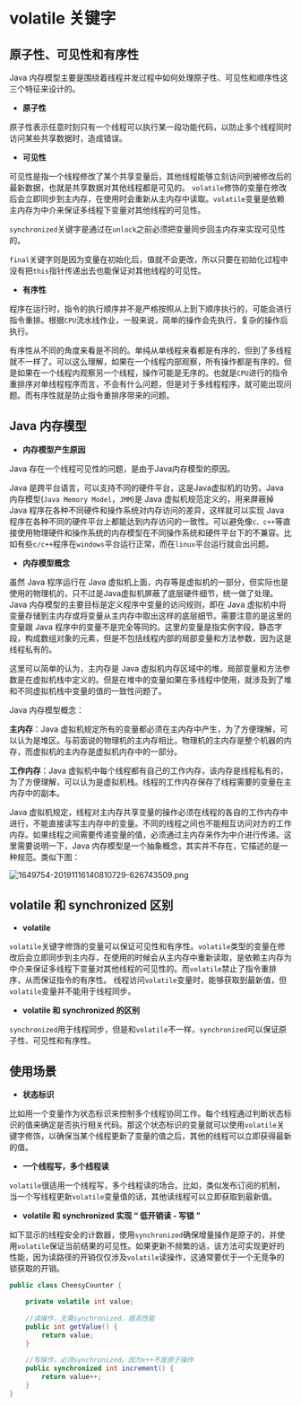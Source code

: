 # volatile 关键字

## 原子性、可见性和有序性

Java 内存模型主要是围绕着线程并发过程中如何处理原子性、可见性和顺序性这三个特征来设计的。

- **原子性**

原子性表示任意时刻只有一个线程可以执行某一段功能代码，以防止多个线程同时访问某些共享数据时，造成错误。

- **可见性**

可见性是指一个线程修改了某个共享变量后，其他线程能够立刻访问到被修改后的最新数据，也就是共享数据对其他线程都是可见的。
`volatile`修饰的变量在修改后会立即同步到主内存，在使用时会重新从主内存中读取。`volatile`变量是依赖主内存为中介来保证多线程下变量对其他线程的可见性。

`synchronized`关键字是通过在`unlock`之前必须把变量同步回主内存来实现可见性的。

`final`关键字则是因为变量在初始化后，值就不会更改，所以只要在初始化过程中没有把`this`指针传递出去也能保证对其他线程的可见性。

- **有序性**

程序在运行时，指令的执行顺序并不是严格按照从上到下顺序执行的，可能会进行指令重排。根据`CPU`流水线作业，一般来说，简单的操作会先执行，复杂的操作后执行。

有序性从不同的角度来看是不同的。单纯从单线程来看都是有序的，但到了多线程就不一样了。可以这么理解，如果在一个线程内部观察，所有操作都是有序的。但是如果在一个线程内观察另一个线程，操作可能是无序的。也就是`CPU`进行的指令重排序对单线程程序而言，不会有什么问题，但是对于多线程程序，就可能出现问题。而有序性就是防止指令重排序带来的问题。

## Java 内存模型

- **内存模型产生原因**

Java 存在一个线程可见性的问题，是由于Java内存模型的原因。

Java 是跨平台语言，可以支持不同的硬件平台，这是Java虚拟机的功劳。Java 内存模型(`Java Memory Model`，`JMM`)是 Java 虚拟机规范定义的，用来屏蔽掉 Java 程序在各种不同硬件和操作系统对内存访问的差异，这样就可以实现 Java 程序在各种不同的硬件平台上都能达到内存访问的一致性。可以避免像`c、c++`等直接使用物理硬件和操作系统的内存模型在不同操作系统和硬件平台下的不兼容。比如有些`c/c++`程序在`windows`平台运行正常，而在`linux`平台运行就会出问题。

- **内存模型概念**

虽然 Java 程序运行在 Java 虚拟机上面，内存等是虚拟机的一部分，但实际也是使用的物理机的，只不过是Java虚拟机屏蔽了底层硬件细节，统一做了处理。
Java 内存模型的主要目标是定义程序中变量的访问规则，即在 Java 虚拟机中将变量存储到主内存或将变量从主内存中取出这样的底层细节。需要注意的是这里的变量跟 Java 程序中的变量不是完全等同的。这里的变量是指实例字段，静态字段，构成数组对象的元素，但是不包括线程内部的局部变量和方法参数，因为这是线程私有的。

这里可以简单的认为，主内存是 Java 虚拟机内存区域中的堆，局部变量和方法参数是在虚拟机栈中定义的。但是在堆中的变量如果在多线程中使用，就涉及到了堆和不同虚拟机栈中变量的值的一致性问题了。

Java 内存模型概念：

**主内存**：Java 虚拟机规定所有的变量都必须在主内存中产生，为了方便理解，可以认为是堆区。与前面说的物理机的主内存相比，物理机的主内存是整个机器的内存，而虚拟机的主内存是虚拟机内存中的一部分。

**工作内存**：Java 虚拟机中每个线程都有自己的工作内存，该内存是线程私有的，为了方便理解，可以认为是虚拟机栈。线程的工作内存保存了线程需要的变量在主内存中的副本。

Java 虚拟机规定，线程对主内存共享变量的操作必须在线程的各自的工作内存中进行，不能直接读写主内存中的变量。不同的线程之间也不能相互访问对方的工作内存。如果线程之间需要传递变量的值，必须通过主内存来作为中介进行传递。这里需要说明一下，Java 内存模型是一个抽象概念，其实并不存在，它描述的是一种规范。类似下图：

![1649754-20191116140810729-626743509.png](https://i.loli.net/2021/02/27/u9hMcsE6RFJ28VK.png)

## volatile 和 synchronized 区别

- **volatile**

`volatile`关键字修饰的变量可以保证可见性和有序性。`volatile`类型的变量在修改后会立即同步到主内存，在使用的时候会从主内存中重新读取，是依赖主内存为中介来保证多线程下变量对其他线程的可见性的。而`volatile`禁止了指令重排序，从而保证指令的有序性。
线程访问`volatile`变量时，能够获取到最新值，但`volatile`变量并不能用于线程同步。

- **volatile 和 synchronized 的区别**

`synchronized`用于线程同步，但是和`volatile`不一样，`synchronized`可以保证原子性、可见性和有序性。

## 使用场景

- **状态标识**

比如用一个变量作为状态标识来控制多个线程协同工作。每个线程通过判断状态标识的值来确定是否执行相关代码。那这个状态标识的变量就可以使用`volatile`关键字修饰，以确保当某个线程更新了变量的值之后，其他的线程可以立即获得最新的值。 

- **一个线程写，多个线程读** 

`volatile`很适用一个线程写，多个线程读的场合。比如，类似发布订阅的机制，当一个写线程更新`volatile`变量值的话，其他读线程可以立即获取到最新值。

- **volatile 和 synchronized 实现 “ 低开销读 - 写锁 ”** 

如下显示的线程安全的计数器，使用`synchronized`确保增量操作是原子的，并使用`volatile`保证当前结果的可见性。如果更新不频繁的话，该方法可实现更好的性能，因为读路径的开销仅仅涉及`volatile`读操作，这通常要优于一个无竞争的锁获取的开销。

```java
public class CheesyCounter {  

    private volatile int value;  
  
    //读操作，无需synchronized，提高性能  
    public int getValue() {   
        return value;   
    }   
  
    //写操作，必须synchronized。因为x++不是原子操作  
    public synchronized int increment() {  
        return value++;  
    }  
}
```